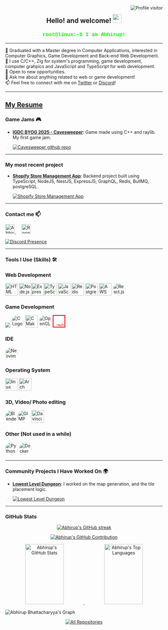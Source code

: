 <a href="https://komarev.com/ghpvc/?username=Abhirup27">
  <img align="right" src="https://komarev.com/ghpvc/?username=Abhirup27&label=Visitors&color=0e75b6&style=flat" alt="Profile visitor" />
</a>
<h2 align="center">
  Hello! and welcome!
  <img src="https://media.giphy.com/media/hvRJCLFzcasrR4ia7z/giphy.gif" width="28">
</h2>

<h3 align="center">
  <samp style="color: #00ff00; font-family: 'Courier New', Courier, monospace;">root@linux:~$ I am Abhirup!</samp>
</h3>

---

<p align="left">
🌱 Graduated with a Master degree in Computer Applications, interested in Computer Graphics, Game Development and Back-end Web Development. <br>
🧠 I use C/C++, Zig for system's programming, game development, computer grahpics and JavaScript and TypeScript for web development. <br>
🌱 Open to new opportunities.<br>
💬 Ask me about anything related to web or game development!<br>
📫 Feel free to connect with me on <a href="https://x.com/ab27roop">Twitter</a> or <a href="https://discordapp.com/users/429699609997213736">Discord</a>!<br>
<!-- 🌍 Check out my portfolio <a href="https://Abhirup.com">here</a>. --!>
</p>

---
[**My Resume**](https://github.com/Abhirup27/abhirup27/blob/599685c24428ab676ff5a62e628cb23686819cd0/resume.pdf)
---
### Game Jams 🎮
- [**IGDC BYOG 2025 - Cavesweeper**](https://itch.io/jam/byog/rate/3953906): Game made using C++ and raylib. My first game jam.
  
  <a href="https://github.com/Abhirup27/IGDC-game-jam-2025">
  <img src="https://github-readme-stats.vercel.app/api/pin/?username=Abhirup27&repo=IGDC-game-jam-2025&border_color=7F3FBF&bg_color=0D1117&title_color=C9D1D9&text_color=8B949E&icon_color=7F3FBF" alt="Cavesweeper github repo"/>
  </a>
---
### My most recent project

- [**Shopify Store Management App**](https://github.com/Abhirup27/shopify_app): Backend project built using TypeScript, NodeJS, NestJS, ExpressJS, GraphQL, Redis, BullMQ, postgreSQL.

  <a href="https://github.com/Abhirup27/shopify_app">
  <img src="https://github-readme-stats.vercel.app/api/pin/?username=Abhirup27&repo=shopify_app&border_color=7F3FBF&bg_color=0D1117&title_color=C9D1D9&text_color=8B949E&icon_color=7F3FBF" alt="Shopify Store Management App"/>
  </a>

---
### Contact me 📫

<p align="left">
  <a href="https://x.com/ab27roop">
   <img  alt="Abhirup | Twitter" width="30px" src="https://camo.githubusercontent.com/9bcbd9a3ec9d12f94179b217cbfa8404485d08e7abc05752a1ce6f532f9565c4/68747470733a2f2f696d672e69636f6e73382e636f6d2f636f6c6f722f3334342f747769747465722d2d76312e706e67" data-canonical-src="https://img.icons8.com/color/344/twitter--v1.png" style="max-width: 100%;">
  </a>
  &emsp;
  <a href="https://discordapp.com/users/429699609997213736">
  <img alt="Roop | Discord" width="30px" src="https://camo.githubusercontent.com/8930560b7fec71d3103e26003eef2ce06a657c04d69340814ef134e41ab01e23/68747470733a2f2f696d672e69636f6e73382e636f6d2f636f6c6f722f3334342f646973636f72642d6c6f676f2e706e67" data-canonical-src="https://img.icons8.com/color/344/discord-logo.png" style="max-width: 100%;">
  </a>
</p>

[![Discord Presence](https://lanyard.cnrad.dev/api/429699609997213736?hideDecoration=false&animatedDecoration=true&idleMessage=I%20am%20reading%20something&showDisplayName=true)](https://discord.com/users/429699609997213736)

---
### Tools I Use (Skills) 🛠️

### Web Development

  <img src="https://cdn.jsdelivr.net/gh/devicons/devicon@latest/icons/html5/html5-original.svg" alt="HTML (Intermediate)" width="40" height="40"/> <img src="https://cdn.jsdelivr.net/gh/devicons/devicon@latest/icons/nodejs/nodejs-original.svg" alt="Node.js" width="40" height="40"  /><img src="https://www.svgrepo.com/show/330398/express.svg" alt="Express.js (Intermediate)" width="40" height="40"  /><img src="https://cdn.jsdelivr.net/gh/devicons/devicon@latest/icons/typescript/typescript-original.svg" alt="TypeScript Logo" width="40" height="40"/> <img src="https://cdn.jsdelivr.net/gh/devicons/devicon/icons/javascript/javascript-original.svg" alt="JavaScript (intermediate)" width="40" height="40"  /> <img src="https://cdn.jsdelivr.net/gh/devicons/devicon@latest/icons/redis/redis-original.svg" alt="Redis (beginner)" width="40" height="40"/> <img src="https://cdn.jsdelivr.net/gh/devicons/devicon@latest/icons/postgresql/postgresql-original.svg" alt="PostgreSQL (beginner)" width="40" height="40"/> <img src="https://cdn.jsdelivr.net/gh/devicons/devicon@latest/icons/amazonwebservices/amazonwebservices-original-wordmark.svg" alt="AWS EC2, Route53 (beginner)" width="40" height="40"/> <img src="https://cdn.jsdelivr.net/gh/devicons/devicon/icons/react/react-original.svg" alt="React.js " width="40" height="40" style="border-radius: 50%;" />

### Game Development

  <img src="https://cdn.jsdelivr.net/gh/devicons/devicon@latest/icons/zig/zig-original.svg" /> <img src="https://cdn.jsdelivr.net/gh/devicons/devicon/icons/c/c-original.svg" alt="C Logo" width="40" height="40" style="border-radius: 50%;" /> <img src="https://cdn.jsdelivr.net/gh/devicons/devicon/icons/cmake/cmake-original.svg" alt="CMake" width="40" height="40" /> <img src="https://cdn.jsdelivr.net/gh/devicons/devicon/icons/opengl/opengl-original.svg" alt="OpenGL" width="40" height="40" style="border-radius: 50%;" /> <svg role="img" viewBox="0 0 40 40" xmlns="http://www.w3.org/2000/svg" width="40" height="40">
    <path d="M0 0v40h40V0H0Zm2.5 2.5h35v35h-35v-35Zm24.688333333333336 25.781666666666666v5.468333333333334h1.5616666666666668v-0.7816666666666666h-0.7816666666666666V28.28333333333333h-0.78Zm2.3433333333333333 0v0.78h0.78v-0.78h-0.78Zm1.5616666666666668 0v5.468333333333334H35v-3.9066666666666667h-3.125v-1.5616666666666668h-0.7816666666666666Zm-17.968333333333334 1.5616666666666668v3.9066666666666667h0.7816666666666666v-3.125h3.125v-0.7816666666666666H13.125Zm4.6883333333333335 0v0.7816666666666666h3.1233333333333335v0.7816666666666666h-3.1233333333333335v2.3433333333333333h3.9050000000000002v-3.9066666666666667h-3.9066666666666667Zm4.6866666666666665 0v3.9066666666666667h3.125v0.7816666666666666H22.5v0.78h3.9066666666666667v-5.466666666666667h-0.7816666666666666v3.1233333333333335h-2.3433333333333333v-3.125H22.5Zm7.031666666666667 0v3.9066666666666667h0.78v-3.9066666666666667h-0.78Zm2.3433333333333333 0.7816666666666666h2.3433333333333333v2.3433333333333333h-2.3433333333333333v-2.3433333333333333Zm-13.281666666666668 1.5633333333333332h2.3433333333333333v0.78h-2.3433333333333333v-0.78Z" fill="#ff0000"/>
  </svg>
          
### IDE
  <img src="https://cdn.jsdelivr.net/gh/devicons/devicon@latest/icons/neovim/neovim-original.svg" alt="Neovim logo" width="40" height="40" style="border-radius: 50%;"/>

### Operating System

  <img src="https://cdn.jsdelivr.net/gh/devicons/devicon@latest/icons/linux/linux-original.svg" alt="linux mascot" width="40" height="40"/> <img src="https://cdn.jsdelivr.net/gh/devicons/devicon@latest/icons/archlinux/archlinux-original.svg" alt="Arch linux btw" width="40" height="40"/>
          
### 3D, Video/ Photo editing

  <img src="https://cdn.jsdelivr.net/gh/devicons/devicon/icons/blender/blender-original.svg" alt="Blender Logo" width="40" height="40" style="border-radius: 50%;" /><img src="https://upload.wikimedia.org/wikipedia/commons/4/45/The_GIMP_icon_-_gnome.svg" alt="GIMP " width="40" height="40" style="border-radius: 50%;" /> <img src="https://upload.wikimedia.org/wikipedia/commons/4/4d/DaVinci_Resolve_Studio.png" alt="Davinci Resolve" width="40" height="40" />

### Other (Not used in a while)
  <img src="https://cdn.jsdelivr.net/gh/devicons/devicon/icons/python/python-original.svg" alt="Python Logo" width="40" height="40" style="border-radius: 50%;" /> <img src="https://cdn.jsdelivr.net/gh/devicons/devicon/icons/docker/docker-original.svg" alt="Docker" width="40" height="40" style="border-radius: 50%;" />
 

---

### Community Projects I Have Worked On 🌍

- [**Lowest Level Dungeon**](https://github.com/meemknight/lowestleveldungeon): I worked on the map generation, and the tile placement logic.

  <a href="https://github.com/meemknight/lowestleveldungeon">
  <img src="https://github-readme-stats.vercel.app/api/pin/?username=meemknight&repo=lowestleveldungeon&border_color=7F3FBF&bg_color=0D1117&title_color=C9D1D9&text_color=8B949E&icon_color=7F3FBF" alt="Lowest Level Dungeon"/>
  </a>

---

### GitHub Stats

<p align="center">
  <a href="https://github.com/Abhirup27">
    <img src="https://github-readme-streak-stats.herokuapp.com/?user=Abhirup27&theme=radical&border=7F3FBF&background=0D1117" alt="Abhirup's GitHub streak"/>
  </a>
</p>

<p align="center">
  <a href="https://github.com/Abhirup27">
    <img src="https://github-profile-summary-cards.vercel.app/api/cards/profile-details?username=Abhirup27&theme=radical" alt="Abhirup's GitHub Contribution"/>
  </a>
</p>

<p align="center">
  <a href="https://github.com/Abhirup27">
    <img alt="Abhirup's GitHub Stats" src="https://denvercoder1-github-readme-stats.vercel.app/api?username=Abhirup27&show_icons=true&count_private=true&theme=react&border_color=7F3FBF&bg_color=0D1117&title_color=F85D7F&icon_color=F8D866" height="192px" width="49.5%"/>
  </a>
  <a href="https://github.com/Abhirup27">
    <img alt="Abhirup's Top Languages" src="https://denvercoder1-github-readme-stats.vercel.app/api/top-langs/?username=Abhirup27&langs_count=8&layout=compact&theme=react&border_color=7F3FBF&bg_color=0D1117&title_color=F85D7F&icon_color=F8D866" height="192px" width="49.5%"/>
  </a>
</p>

![Abhirup Bhattacharyya's Graph](https://github-readme-activity-graph.vercel.app/graph?username=Abhirup27&custom_title=Abhirup%20Bhattacharyya's%20GitHub%20Activity%20Graph&bg_color=0D1117&color=7F3FBF&line=7F3FBF&point=7F3FBF&area_color=FFFFFF&title_color=FFFFFF&area=true)

<p align="center">
  <a href="https://github.com/Abhirup27?tab=repositories" target="_blank">
    <img alt="All Repositories" title="All Repositories" src="https://img.shields.io/badge/-All%20Repos-2962FF?style=for-the-badge&logo=koding&logoColor=white"/>
  </a>
</p>
